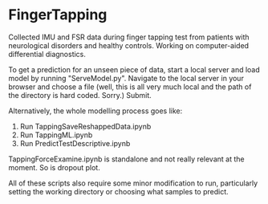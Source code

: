 # FingerTapping


Collected IMU and FSR data during finger tapping test from patients with neurological disorders and healthy controls.
Working on computer-aided differential diagnostics. 

To get a prediction for an unseen piece of data, start a local server and load model by running "ServeModel.py".
Navigate to the local server in your browser and choose a file (well, this is all very much local and the path of the directory is hard coded. Sorry.) Submit.

Alternatively, the whole modelling process goes like:
1. Run TappingSaveReshappedData.ipynb
2. Run TappingML.ipynb 
3. Run PredictTestDescriptive.ipynb

TappingForceExamine.ipynb is standalone and not really relevant at the moment. So is dropout plot. 

All of these scripts also require some minor modification to run, particularly setting the working directory or choosing what samples to predict.





